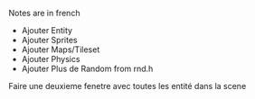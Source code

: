 ﻿Notes are in french

- Ajouter Entity
- Ajouter Sprites
- Ajouter Maps/Tileset
- Ajouter Physics
- Ajouter Plus de Random from rnd.h

Faire une deuxieme fenetre avec toutes les entité dans la scene
